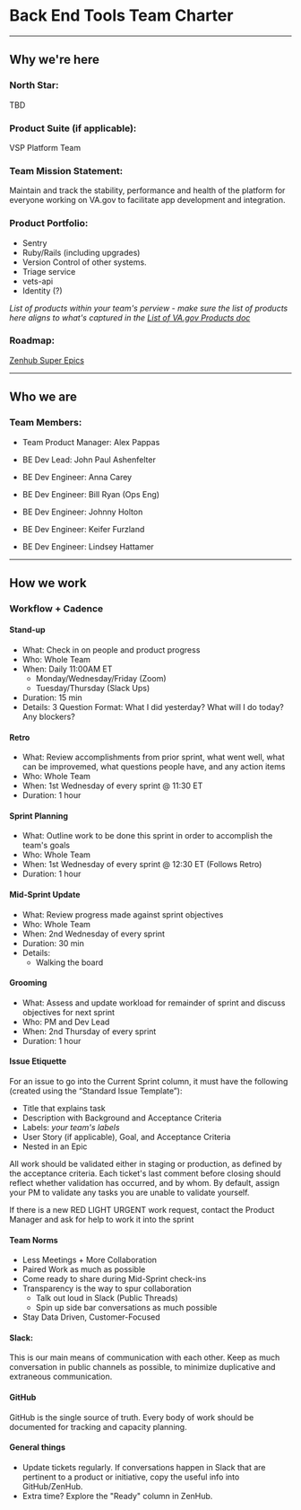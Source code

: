 # Back End Tools Team Charter

---

## Why we're here

### North Star:
TBD

### Product Suite (if applicable): 
VSP Platform Team

### Team Mission Statement:
Maintain and track the stability, performance and health of the platform for everyone working on VA.gov to facilitate app development and integration.


### Product Portfolio:

 - Sentry
 - Ruby/Rails (including upgrades)
 - Version Control of other systems.
 - Triage service
 - vets-api
 - Identity (?)

_List of products within your team's perview - make sure the list of products here aligns to what's captured in the [List of VA.gov Products doc](https://docs.google.com/spreadsheets/d/1hzz6whEGoQJQbiNvIggirhydYYdv57nfOZfLvFqZ1pQ/edit)_

### Roadmap:
[Zenhub Super Epics](https://github.com/department-of-veterans-affairs/va.gov-team#workspaces/vsp-5cedc9cce6e3335dc5a49fc4/board?labels=super-epic,tools-be&repos=133843125,171695663)

---

## Who we are

### Team Members:
- Team Product Manager: Alex Pappas

- BE Dev Lead: John Paul Ashenfelter
- BE Dev Engineer: Anna Carey
- BE Dev Engineer: Bill Ryan (Ops Eng)
- BE Dev Engineer: Johnny Holton
- BE Dev Engineer: Keifer Furzland
- BE Dev Engineer: Lindsey Hattamer

---

## How we work

### Workflow + Cadence

#### Stand-up
- What: Check in on people and product progress
- Who: Whole Team
- When: Daily 11:00AM ET
  - Monday/Wednesday/Friday (Zoom)
  - Tuesday/Thursday (Slack Ups)
- Duration: 15 min
- Details: 3 Question Format: What I did yesterday? What will I do today? Any blockers?

#### Retro
- What: Review accomplishments from prior sprint, what went well, what can be improvemed, what questions people have, and any action items
- Who: Whole Team
- When: 1st Wednesday of every sprint @ 11:30 ET
- Duration: 1 hour

#### Sprint Planning
- What: Outline work to be done this sprint in order to accomplish the team's goals
- Who: Whole Team
- When: 1st Wednesday of every sprint @ 12:30 ET (Follows Retro)
- Duration: 1 hour

#### Mid-Sprint Update
- What: Review progress made against sprint objectives
- Who: Whole Team
- When: 2nd Wednesday of every sprint
- Duration: 30 min
- Details:
  - Walking the board


#### Grooming
- What: Assess and update workload for remainder of sprint and discuss objectives for next sprint
- Who: PM and Dev Lead
- When: 2nd Thursday of every sprint
- Duration: 1 hour


#### Issue Etiquette
For an issue to go into the Current Sprint column, it must have the following (created using the “Standard Issue Template”):

- Title that explains task
- Description with Background and Acceptance Criteria
- Labels: _your team's labels_
- User Story (if applicable), Goal, and Acceptance Criteria
- Nested in an Epic

All work should be validated either in staging or production, as defined by the acceptance criteria. Each ticket's last comment before closing should reflect whether validation has occurred, and by whom. By default, assign your PM to validate any tasks you are unable to validate yourself.

If there is a new RED LIGHT URGENT work request, contact the Product Manager and ask for help to work it into the sprint


#### Team Norms

- Less Meetings + More Collaboration
- Paired Work as much as possible
- Come ready to share during Mid-Sprint check-ins
- Transparency is the way to spur collaboration
  - Talk out loud in Slack (Public Threads)
  - Spin up side bar conversations as much possible
- Stay Data Driven, Customer-Focused

#### Slack:

This is our main means of communication with each other. Keep as much conversation in public channels as possible, to minimize duplicative and extraneous communication.

#### GitHub
GitHub is the single source of truth. Every body of work should be documented for tracking and capacity planning.

#### General things
- Update tickets regularly. If conversations happen in Slack that are pertinent to a product or initiative, copy the useful info into GitHub/ZenHub.
- Extra time? Explore the "Ready" column in ZenHub.
